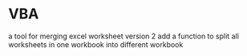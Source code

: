 VBA
===

a tool for merging  excel worksheet
version 2 add a function to split all worksheets in one workbook into different workbook
